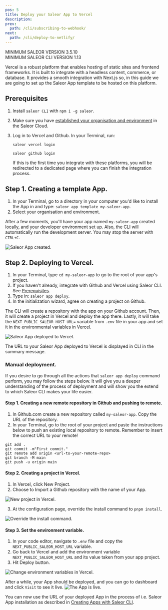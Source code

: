 ```yaml
---
pos: 5
title: Deploy your Saleor App to Vercel
description:
prev:
  path: /cli/subscribing-to-webhook/
next:
  path: /cli/deploy-to-netlify/
---
```


MINIMUM SALEOR VERSION
3.5.10<br/>
MINIMUM SALEOR CLI VERSION
1.13

Vercel is a robust platform that enables hosting of static sites and frontend frameworks. It is built to integrate with a headless content, commerce, or database. It provides a smooth integration with Next.js so, in this guide we are going to set up the Saleor App template to be hosted on this platform.

## Prerequisites

1. Install `saleor CLI` with `npm i -g saleor`.
2. Make sure you have [established your organisation and environment](/cli/getting-started/) in the Saleor Cloud.
3. Log in to Vercel and Github. In your Terminal, run:

   ```
   saleor vercel login
   ```

   ```
   saleor github login
   ```

   If this is the first time you integrate with these platforms, you will be redirected to a dedicated page where you can finish the integration process.

## Step 1. Creating a template App.

1. In your Terminal, go to a directory in your computer you'd like to install the App in and type: `saleor app template my-saleor-app`.
2. Select your organisation and environment.

After a few moments, you'll have your app named `my-saleor-app` created locally, and your developer environment set up. Also, the CLI will automatically run the development server. You may stop the server with `CTRL+C`.

![Saleor App created.](/images/app-created.png)

## Step 2. Deploying to Vercel.

1. In your Terminal, type `cd my-saleor-app` to go to the root of your app's project.
2. If you haven't already, integrate with Github and Vercel using Saleor CLI. See [Prerequisites](#prerequisites).
3. Type in: `saleor app deploy`.
4. In the initialization wizard, agree on creating a project on Github.

The CLI will create a repository with the app on your Github account. Then, it will create a project in Vercel and deploy the app there. Lastly, it will take the `NEXT_PUBLIC_SALEOR_HOST_URL=` variable from `.env` file in your app and set it in the environmental variables in Vercel.

![Saleor App deployed to Vercel.](/images/app-deployed.png)

The URL to your Saleor App deployed to Vercel is displayed in CLI in the summary message.

### Manual deployment.

If you desire to go through all the actions that `saleor app deploy` command perform, you may follow the steps below. It will give you a deeper understanding of the process of deployment and will show you the extend to which Saleor CLI makes your life easier.

#### Step 1. Creating a new remote repository in Github and pushing to remote.

1. In Github.com create a new repository called `my-saleor-app`. Copy the URL of the repository.
2. In your Terminal, go to the root of your project and paste the instructions below to push an existing local repository to remote. Remember to insert the correct URL to your remote!

```
git add .
git commit -m"First commit."
git remote add origin <url-to-your-remote-repo>
git branch -M main
git push -u origin main
```

#### Step 2. Creating a project in Vercel.

1. In Vercel, click New Project.
2. Choose to Import a Github repository with the name of your App.

![New project in Vercel.](/images/vercel1.png)

3. At the configuration page, override the install command to `pnpm install`.

![Override the install command.](/images/vercel2.png)

#### Step 3. Set the environment variable.

1. In your code editor, navigate to `.env` file and copy the `NEXT_PUBLIC_SALEOR_HOST_URL` variable.
2. Go back to Vercel and add the environment variable `NEXT_PUBLIC_SALEOR_HOST_URL` and its value taken from your app project.
3. Hit Deploy button.

![Change environment variables in Vercel.](/images/vercel3.png)

After a while, your App should be deployed, and you can go to dashboard and click `Visit` to see it live.
![The App is live.](/images/vercel4.png)

You can now use the URL of your deployed App in the process of i.e. Saleor App installation as described in [Creating Apps with Saleor CLI](./creating-apps.md).
